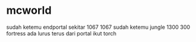 # mcworld
sudah ketemu endportal sekitar 1067 1067
sudah ketemu jungle 1300 300
fortress ada lurus terus dari portal ikut torch
